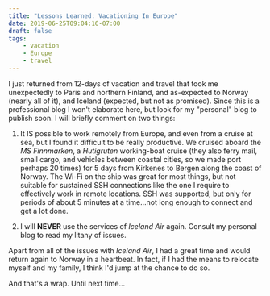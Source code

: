 ```yaml
---
title: "Lessons Learned: Vacationing In Europe"
date: 2019-06-25T09:04:16-07:00
draft: false
tags:
    - vacation
    - Europe
    - travel
---
```


I just returned from 12-days of vacation and travel that took me unexpectedly to Paris and northern Finland, and as-expected to Norway (nearly all of it), and Iceland (expected, but not as promised).  Since this is a professional blog I won't elaborate here, but look for my "personal" blog to publish soon.  I will briefly comment on two things:

  1) It IS possible to work remotely from Europe, and even from a cruise at sea, but I found it difficult to be really productive.  We cruised aboard the *MS Finnmarken*, a *Hutigruten* working-boat cruise (they also ferry mail, small cargo, and vehicles between coastal cities, so we made port perhaps 20 times) for 5 days from Kirkenes to Bergen along the coast of Norway.  The Wi-Fi on the ship was great for most things, but not suitable for sustained SSH connections like the one I require to effectively work in remote locations.  SSH was supported, but only for periods of about 5 minutes at a time...not long enough to connect and get a lot done.

  2) I will **NEVER** use the services of *Iceland Air* again.  Consult my personal blog to read my litany of issues.

Apart from all of the issues with *Iceland Air*, I had a great time and would return again to Norway in a heartbeat. In fact, if I had the means to relocate myself and my family, I think I'd jump at the chance to do so.

And that's a wrap.  Until next time...
